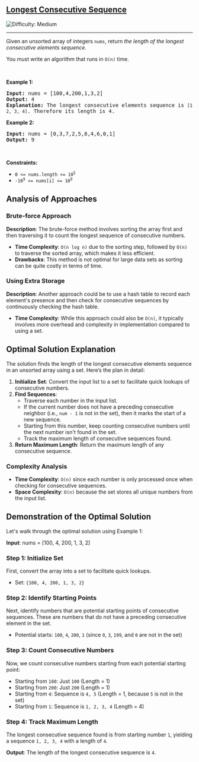 <h2><a href="https://leetcode.com/problems/longest-consecutive-sequence">Longest Consecutive Sequence</a></h2> <img src='https://img.shields.io/badge/Difficulty-Medium-orange' alt='Difficulty: Medium' /><hr><p>Given an unsorted array of integers <code>nums</code>, return <em>the length of the longest consecutive elements sequence.</em></p>

<p>You must write an algorithm that runs in&nbsp;<code>O(n)</code>&nbsp;time.</p>

<p>&nbsp;</p>
<p><strong class="example">Example 1:</strong></p>

<pre>
<strong>Input:</strong> nums = [100,4,200,1,3,2]
<strong>Output:</strong> 4
<strong>Explanation:</strong> The longest consecutive elements sequence is <code>[1, 2, 3, 4]</code>. Therefore its length is 4.
</pre>

<p><strong class="example">Example 2:</strong></p>

<pre>
<strong>Input:</strong> nums = [0,3,7,2,5,8,4,6,0,1]
<strong>Output:</strong> 9
</pre>

<p>&nbsp;</p>
<p><strong>Constraints:</strong></p>

<ul>
	<li><code>0 &lt;= nums.length &lt;= 10<sup>5</sup></code></li>
	<li><code>-10<sup>9</sup> &lt;= nums[i] &lt;= 10<sup>9</sup></code></li>
</ul>

## Analysis of Approaches

### Brute-force Approach
**Description**: The brute-force method involves sorting the array first and then traversing it to count the longest sequence of consecutive numbers.
- **Time Complexity**: `O(n log n)` due to the sorting step, followed by `O(n)` to traverse the sorted array, which makes it less efficient.
- **Drawbacks**: This method is not optimal for large data sets as sorting can be quite costly in terms of time.

### Using Extra Storage
**Description**: Another approach could be to use a hash table to record each element's presence and then check for consecutive sequences by continuously checking the hash table.
- **Time Complexity**: While this approach could also be `O(n)`, it typically involves more overhead and complexity in implementation compared to using a set.

## Optimal Solution Explanation

The solution finds the length of the longest consecutive elements sequence in an unsorted array using a set. Here’s the plan in detail:

1. **Initialize Set**: Convert the input list to a set to facilitate quick lookups of consecutive numbers.
2. **Find Sequences**:
    - Traverse each number in the input list.
    - If the current number does not have a preceding consecutive neighbor (i.e., `num - 1` is not in the set), then it marks the start of a new sequence.
    - Starting from this number, keep counting consecutive numbers until the next number isn't found in the set.
    - Track the maximum length of consecutive sequences found.
3. **Return Maximum Length**: Return the maximum length of any consecutive sequence.

### Complexity Analysis

- **Time Complexity**: `O(n)` since each number is only processed once when checking for consecutive sequences.
- **Space Complexity**: `O(n)` because the set stores all unique numbers from the input list.

## Demonstration of the Optimal Solution

Let's walk through the optimal solution using Example 1:

**Input**: nums = [100, 4, 200, 1, 3, 2]

### Step 1: Initialize Set
First, convert the array into a set to facilitate quick lookups.
- Set: `{100, 4, 200, 1, 3, 2}`

### Step 2: Identify Starting Points
Next, identify numbers that are potential starting points of consecutive sequences. These are numbers that do not have a preceding consecutive element in the set.
- Potential starts: `100`, `4`, `200`, `1` (since `0`, `3`, `199`, and `0` are not in the set)

### Step 3: Count Consecutive Numbers
Now, we count consecutive numbers starting from each potential starting point:

- Starting from `100`: Just `100` (Length = 1)
- Starting from `200`: Just `200` (Length = 1)
- Starting from `4`: Sequence is `4, 5` (Length = 1, because `5` is not in the set)
- Starting from `1`: Sequence is `1, 2, 3, 4` (Length = 4)

### Step 4: Track Maximum Length
The longest consecutive sequence found is from starting number `1`, yielding a sequence `1, 2, 3, 4` with a length of `4`.

**Output**: The length of the longest consecutive sequence is `4`.
